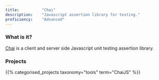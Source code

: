 ```yaml
---
title: 			"Chai"
description: 	"Javascript assertion library for testing."
proficiency:	"Advanced"
---
```


### What is it?
[Chai](http://chaijs.com/) is a client and server side Javascript unit testing assertion library.

### Projects
{{% categorised_projects taxonomy="tools" term="ChaiJS" %}}